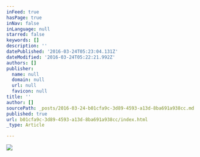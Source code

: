 ```yaml
---
inFeed: true
hasPage: true
inNav: false
inLanguage: null
starred: false
keywords: []
description: ''
datePublished: '2016-03-24T05:23:04.131Z'
dateModified: '2016-03-24T05:22:21.992Z'
authors: []
publisher:
  name: null
  domain: null
  url: null
  favicon: null
title: ''
author: []
sourcePath: _posts/2016-03-24-b01cfa9c-3d89-4593-a13d-8ba691a938cc.md
published: true
url: b01cfa9c-3d89-4593-a13d-8ba691a938cc/index.html
_type: Article

---
```

![](https://the-grid-user-content.s3-us-west-2.amazonaws.com/7ff0223d-8674-4c72-a1b2-e7c737f295b6.png)